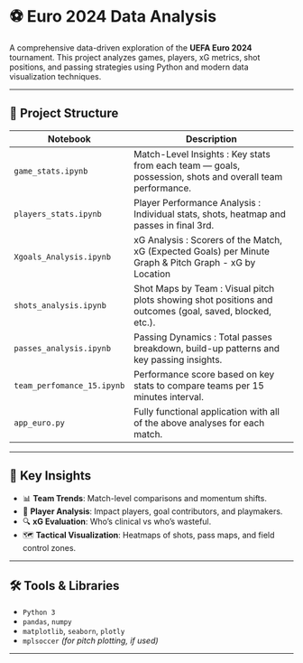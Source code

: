 # ⚽ Euro 2024 Data Analysis

A comprehensive data-driven exploration of the **UEFA Euro 2024** tournament. This project analyzes games, players, xG metrics, shot positions, and passing strategies using Python and modern data visualization techniques.

---

## 📁 Project Structure

| Notebook | Description |
|----------|-------------|
| `game_stats.ipynb` | Match-Level Insights : Key stats from each team — goals, possession, shots and overall team performance. |
| `players_stats.ipynb` | Player Performance Analysis : Individual stats, shots, heatmap and passes in final 3rd. |
| `Xgoals_Analysis.ipynb` | xG Analysis : Scorers of the Match, xG (Expected Goals) per Minute Graph & Pitch Graph - xG by Location |
| `shots_analysis.ipynb` | Shot Maps by Team : Visual pitch plots showing shot positions and outcomes (goal, saved, blocked, etc.). |
| `passes_analysis.ipynb` | Passing Dynamics : Total passes breakdown, build-up patterns and key passing insights. |
| `team_perfomance_15.ipynb` | Performance score based on key stats to compare teams per 15 minutes interval. |
| `app_euro.py` | Fully functional application with all of the above analyses for each match. |

---

## 🧠 Key Insights

- 📊 **Team Trends**: Match-level comparisons and momentum shifts.
- 🎯 **Player Analysis**: Impact players, goal contributors, and playmakers.
- 🔍 **xG Evaluation**: Who’s clinical vs who’s wasteful.
- 🗺️ **Tactical Visualization**: Heatmaps of shots, pass maps, and field control zones.

---

## 🛠️ Tools & Libraries

- `Python 3`
- `pandas`, `numpy`
- `matplotlib`, `seaborn`, `plotly`
- `mplsoccer` *(for pitch plotting, if used)*

---

